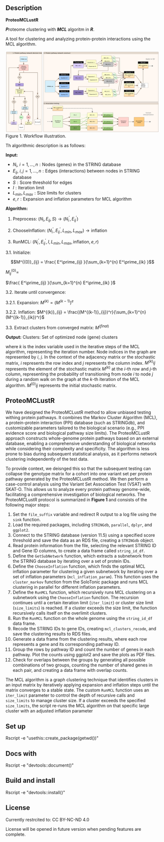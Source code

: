 ## Description

**__ProteoMCLustR__**

***P***roteome clustering with ***MCL*** algoritm in ***R***.

A tool for clustering and analyzing protein-protein interactions using the MCL algorithm.

![Alt Text](./images/mcl_skat.png)
Figure 1. Workflow illustration.

Th algorithmic description is as follows:

$\textbf{Input:}$
* $N_i, \ i = 1, \dots, n: \text{Nodes (genes) in the STRING database}$
* $E_{ij}, \ i, j = 1, \dots, n: \text{Edges (interactions) between nodes in STRING database}$
* $S: \text{Score threshold for edges}$
* $I: \text{Iteration limit}$
* $L_{min}, L_{max}: \text{Size limits for clusters}$
* $e, r: \text{Expansion and inflation parameters for MCL algorithm}$

$\textbf{Algorithm:}$
1. Preprocess:
$(N_i, E_{ij}, S) \rightarrow (N^\prime_i, E^\prime_{ij})$

2. ChooseInflation: 
$(N^\prime_i, E^\prime_{ij}, L_{min}, L_{max}) \rightarrow \text{inflation}$


3. RunMCL: 
$(N^\prime_i, E^\prime_{ij}, I, L_{min}, L_{max}, \text{inflation}, e, r)$

3.1. Initialize: 

$$M^{(0)}_{ij} = \frac{ E^\prime_{ij} }{\sum_{k=1}^{n} E^\prime_{ik} }$$

$M^{(0)}_{ij} =$

$\frac{ E^\prime_{ij} }{\sum_{k=1}^{n} E^\prime_{ik} }$

3.2. Iterate until convergence:

3.2.1. Expansion: 
$M^{(k)} = (M^{(k-1)})^e$

3.2.2. Inflation: 
$M^{(k)}_{ij} = \frac{(M^{(k-1)}_{ij})^r}{\sum_{k=1}^{n} (M^{(k-1)}_{ik})^r}$

3.3. Extract clusters from converged matrix: 
$M^{(final)}$

$\textbf{Output:}$
$\text{Clusters: Set of optimized node (gene) clusters}$

where  $k$ is the index variable used in the iterative steps of the MCL algorithm, representing the iteration number.
Node indices in the graph are represented by $i$, $j$. In the context of the adjacency matrix or the stochastic matrix, $i$ represents the row index and $j$ represents the column index.
$M^{(k)}{ij}$ represents the element of the stochastic matrix $M^{(k)}$ at the $i$-th row and $j$-th column, representing the probability of transitioning from node $i$ to node $j$ during a random walk on the graph at the $k$-th iteration of the MCL algorithm.
$M^{(0)}{ij}$ represents the initial stochastic matrix.


## ProteoMCLustR

We have designed the ProteoMCLustR method to allow unbiased testing withing protein pathways. 
It combines the Markov Cluster Algorithm (MCL), a protein-protein interaction (PPI) database (such as STRINGdb), and customizable parameters tailored to the biological scenario (e.g., PPI evidence score and biological pathway size limits). The ProteoMCLustR approach constructs whole-genome protein pathways based on an external database, enabling a comprehensive understanding of biological networks while considering their complexity and specificity. The algorithm is less prone to bias during subsequent statistical analysis, as it performs network clustering independently of the test data.

To provide context, we deisnged this so that the subsequent testing can collapse the genotype matrix for a cohort into one variant set per protein pathway generated by the ProteoMCLustR method. We then perform a case-control analysis using the Variant Set Association Test (VSAT) with SKAT-O. This allows us to analyze every protein pathway genome-wide, facilitating a comprehensive investigation of biological networks. 
The ProteoMCLustR protocol is summarized in **Figure 1** and consists of the following major steps:

1. Set the `file_suffix` variable and redirect R output to a log file using the `sink` function.
2. Load the required packages, including `STRINGdb`, `parallel`, `dplyr`, and `ggplot2`.
3. Connect to the STRING database (version 11.5) using a specified score threshold and save the data as an RDS file, creating a `STRINGdb` object.
4. Read protein information from the file, selecting the relevant STRING ID and Gene ID columns, to create a data frame called `string_id_df`.
5. Define the `GetSubNetwork` function, which extracts a subnetwork from the STRING database by iterating over a set of protein IDs.
6. Define the `ChooseInflation` function, which finds the optimal MCL inflation parameter for clustering a given subnetwork by iterating over a set of inflation parameters (`mcl_inflation_param`). This function uses the `cluster_markov` function from the SoloTonic package and runs MCL clustering in parallel for different inflation parameters.
7. Define the `RunMCL` function, which recursively runs MCL clustering on a subnetwork using the `ChooseInflation` function. The recursion continues until a certain iteration limit (`iter_limit`) or cluster size limit (`size_limits`) is reached. If a cluster exceeds the size limit, the function recursively calls itself on the overlimit clusters.
8. Run the `RunMCL` function on the whole genome using the `string_id_df` data frame.
9. Recode the STRING IDs to gene IDs, creating `mcl_clusters_recode`, and save the clustering results to RDS files.
10. Generate a data frame from the clustering results, where each row represents a gene and its corresponding pathway ID.
11. Group the rows by pathway ID and count the number of genes in each pathway. Plot the counts using ggplot2 and save the plots as PDF files.
12. Check for overlaps between the groups by generating all possible combinations of two groups, counting the number of shared genes in each pair, and creating a data frame with overlap counts.

The MCL algorithm is a graph clustering technique that identifies clusters in an input matrix by iteratively applying expansion and inflation steps until the matrix converges to a stable state. The custom `RunMCL` function uses an `iter_limit` parameter to control the depth of recursive calls and `size_limits` to manage cluster size. If a cluster exceeds the specified `size_limits`, the script re-runs the MCL algorithm on that specific large cluster with an adjusted inflation parameter



## Set up
Rscript -e "usethis::create_package(getwd())"

## Docs with 
Rscript -e "devtools::document()"

## Build and install

Rscript -e "devtools::install()"


## License
Currently restrcited to: CC BY-NC-ND 4.0

License will be opened in future version when pending features are complete.


